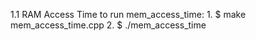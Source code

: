 1.1 RAM Access Time 
	to run mem_access_time:
	1. $ make mem_access_time.cpp
	2. $ ./mem_access_time 